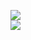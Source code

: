 [![](https://img.shields.io/badge/Made%20With-Github%20Spray-lightgrey.svg?style=for-the-badge&logo=github)](https://github.com/Annihil/github-spray#25853)  
[![](https://i.imgur.com/2DrTn0Z.gif)](https://github.com/Annihil/github-spray)